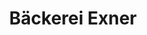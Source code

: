 ---
title: "Bäckerei Exner"
url: /potsdam/baeckerei-exner-karl-liebknecht-strasse/
shop: Bäckerei
---